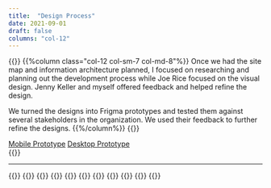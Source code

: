 ```yaml
---
title:  "Design Process"
date: 2021-09-01
draft: false
columns: "col-12"
---
```

{{<row>}}
{{%column class="col-12 col-sm-7 col-md-8"%}}
Once we had the site map and information architecture planned, I focused on researching and planning out the development process while Joe Rice focused on the visual design. Jenny Keller and myself offered feedback and helped refine the design.

We turned the designs into Frigma prototypes and tested them against several stakeholders in the organization. We used their feedback to further refine the designs.
{{%/column%}}
{{<column class="col-12 col-sm-5 col-md-4">}}
<div class="my-4">
<a href="https://www.figma.com/proto/PQY5Rim2l6O5FTzscONFOs/Intranet---Mobile---Presentation?node-id=130%3A2&scaling=scale-down&page-id=0%3A1&starting-point-node-id=130%3A2&hide-ui=1" class=" btn btn-secondary mb-2 mr-2">Mobile Prototype</a>
<a href="https://www.figma.com/proto/g8hbwaqRbXTxaeE8xxF8rV/Intranet---Desktop---Presentation?node-id=233%3A0&scaling=min-zoom&page-id=0%3A1&starting-point-node-id=233%3A0&hide-ui=1"class=" btn btn-secondary mb-2">Desktop Prototype</a>
</div>
{{</row>}}
<hr class="content-divider clear-both">

{{<row>}}
{{<column class="col-6 col-sm-4">}}
{{<workImage src="/work/fifco-intranet/01-design/Desktop-home-fold.webp" alt="Homepage above the fold design on desktop" caption="Homepage above the fold design on desktop">}}
{{</column>}}
{{<column class="col-6 col-sm-4">}}
{{<workImage src="/work/fifco-intranet/01-design/intranet-desktop.webp" alt="Various Screens on Desktop" caption="Various Screens on Desktop">}}
{{</column>}}
{{<column class="col-6 col-sm-4">}}
{{<workImage src="/work/fifco-intranet/01-design/intranet-mobile.webp" alt="Various Screens on Mobile" caption="Various Screens on Mobile">}}
{{</column>}}
{{</row>}}
